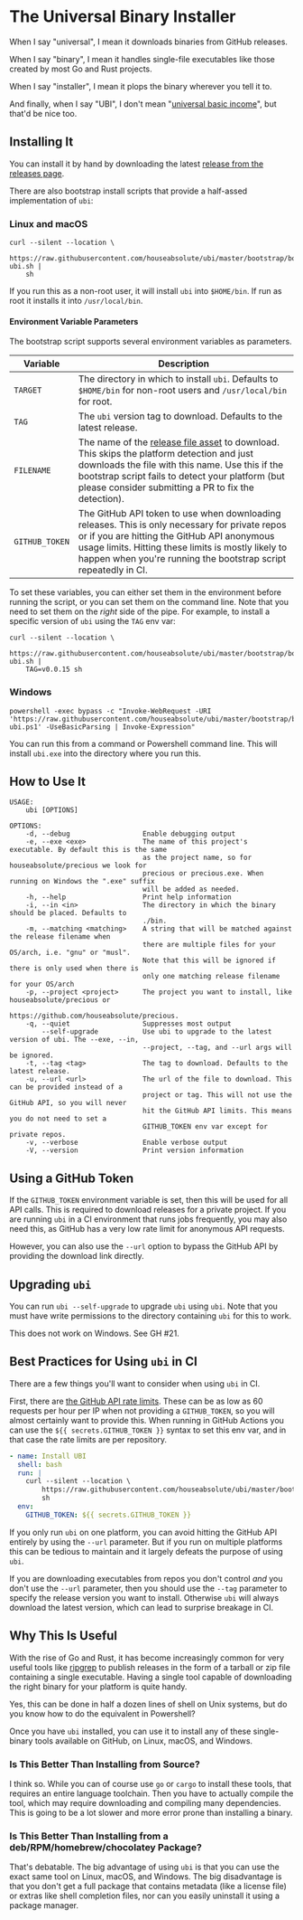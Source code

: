 # The Universal Binary Installer

When I say "universal", I mean it downloads binaries from GitHub releases.

When I say "binary", I mean it handles single-file executables like those created by most Go and
Rust projects.

When I say "installer", I mean it plops the binary wherever you tell it to.

And finally, when I say "UBI", I don't mean
"[universal basic income](https://en.wikipedia.org/wiki/Universal_basic_income)", but that'd be nice
too.

## Installing It

You can install it by hand by downloading the latest
[release from the releases page](https://github.com/houseabsolute/ubi/releases).

There are also bootstrap install scripts that provide a half-assed implementation of `ubi`:

### Linux and macOS

```
curl --silent --location \
    https://raw.githubusercontent.com/houseabsolute/ubi/master/bootstrap/bootstrap-ubi.sh |
    sh
```

If you run this as a non-root user, it will install `ubi` into `$HOME/bin`. If run as root it
installs it into `/usr/local/bin`.

#### Environment Variable Parameters

The bootstrap script supports several environment variables as parameters.

| Variable       | Description                                                                                                                                                                                                                                                                                               |
| -------------- | --------------------------------------------------------------------------------------------------------------------------------------------------------------------------------------------------------------------------------------------------------------------------------------------------------- |
| `TARGET`       | The directory in which to install `ubi`. Defaults to `$HOME/bin` for non-root users and `/usr/local/bin` for root.                                                                                                                                                                                        |
| `TAG`          | The `ubi` version tag to download. Defaults to the latest release.                                                                                                                                                                                                                                        |
| `FILENAME`     | The name of the [release file asset](https://github.com/houseabsolute/ubi/releases) to download. This skips the platform detection and just downloads the file with this name. Use this if the bootstrap script fails to detect your platform (but please consider submitting a PR to fix the detection). |
| `GITHUB_TOKEN` | The GitHub API token to use when downloading releases. This is only necessary for private repos or if you are hitting the GitHub API anonymous usage limits. Hitting these limits is mostly likely to happen when you're running the bootstrap script repeatedly in CI.                                   |

To set these variables, you can either set them in the environment before running the script, or you
can set them on the command line. Note that you need to set them on the _right_ side of the pipe.
For example, to install a specific version of `ubi` using the `TAG` env var:

```
curl --silent --location \
    https://raw.githubusercontent.com/houseabsolute/ubi/master/bootstrap/bootstrap-ubi.sh |
    TAG=v0.0.15 sh
```

### Windows

```
powershell -exec bypass -c "Invoke-WebRequest -URI 'https://raw.githubusercontent.com/houseabsolute/ubi/master/bootstrap/bootstrap-ubi.ps1' -UseBasicParsing | Invoke-Expression"
```

You can run this from a command or Powershell command line. This will install `ubi.exe` into the
directory where you run this.

## How to Use It

```
USAGE:
    ubi [OPTIONS]

OPTIONS:
    -d, --debug                  Enable debugging output
    -e, --exe <exe>              The name of this project's executable. By default this is the same
                                 as the project name, so for houseabsolute/precious we look for
                                 precious or precious.exe. When running on Windows the ".exe" suffix
                                 will be added as needed.
    -h, --help                   Print help information
    -i, --in <in>                The directory in which the binary should be placed. Defaults to
                                 ./bin.
    -m, --matching <matching>    A string that will be matched against the release filename when
                                 there are multiple files for your OS/arch, i.e. "gnu" or "musl".
                                 Note that this will be ignored if there is only used when there is
                                 only one matching release filename for your OS/arch
    -p, --project <project>      The project you want to install, like houseabsolute/precious or
                                 https://github.com/houseabsolute/precious.
    -q, --quiet                  Suppresses most output
        --self-upgrade           Use ubi to upgrade to the latest version of ubi. The --exe, --in,
                                 --project, --tag, and --url args will be ignored.
    -t, --tag <tag>              The tag to download. Defaults to the latest release.
    -u, --url <url>              The url of the file to download. This can be provided instead of a
                                 project or tag. This will not use the GitHub API, so you will never
                                 hit the GitHub API limits. This means you do not need to set a
                                 GITHUB_TOKEN env var except for private repos.
    -v, --verbose                Enable verbose output
    -V, --version                Print version information
```

## Using a GitHub Token

If the `GITHUB_TOKEN` environment variable is set, then this will be used for all API calls. This is
required to download releases for a private project. If you are running `ubi` in a CI environment
that runs jobs frequently, you may also need this, as GitHub has a very low rate limit for anonymous
API requests.

However, you can also use the `--url` option to bypass the GitHub API by providing the download link
directly.

## Upgrading `ubi`

You can run `ubi --self-upgrade` to upgrade `ubi` using `ubi`. Note that you must have write
permissions to the directory containing `ubi` for this to work.

This does not work on Windows. See GH #21.

## Best Practices for Using `ubi` in CI

There are a few things you'll want to consider when using `ubi` in CI.

First, there are
[the GitHub API rate limits](https://docs.github.com/en/rest/overview/resources-in-the-rest-api#rate-limiting).
These can be as low as 60 requests per hour per IP when not providing a `GITHUB_TOKEN`, so you will
almost certainly want to provide this. When running in GitHub Actions you can use the
`${{ secrets.GITHUB_TOKEN }}` syntax to set this env var, and in that case the rate limits are per
repository.

```yaml
- name: Install UBI
  shell: bash
  run: |
    curl --silent --location \
        https://raw.githubusercontent.com/houseabsolute/ubi/master/bootstrap/bootstrap-ubi.sh |
        sh
  env:
    GITHUB_TOKEN: ${{ secrets.GITHUB_TOKEN }}
```

If you only run `ubi` on one platform, you can avoid hitting the GitHub API entirely by using the
`--url` parameter. But if you run on multiple platforms this can be tedious to maintain and it
largely defeats the purpose of using `ubi`.

If you are downloading executables from repos you don't control _and_ you don't use the `--url`
parameter, then you should use the `--tag` parameter to specify the release version you want to
install. Otherwise `ubi` will always download the latest version, which can lead to surprise
breakage in CI.

## Why This Is Useful

With the rise of Go and Rust, it has become increasingly common for very useful tools like
[ripgrep](https://github.com/BurntSushi/ripgrep) to publish releases in the form of a tarball or zip
file containing a single executable. Having a single tool capable of downloading the right binary
for your platform is quite handy.

Yes, this can be done in half a dozen lines of shell on Unix systems, but do you know how to do the
equivalent in Powershell?

Once you have `ubi` installed, you can use it to install any of these single-binary tools available
on GitHub, on Linux, macOS, and Windows.

### Is This Better Than Installing from Source?

I think so. While you can of course use `go` or `cargo` to install these tools, that requires an
entire language toolchain. Then you have to actually compile the tool, which may require downloading
and compiling many dependencies. This is going to be a lot slower and more error prone than
installing a binary.

### Is This Better Than Installing from a deb/RPM/homebrew/chocolatey Package?

That's debatable. The big advantage of using `ubi` is that you can use the exact same tool on Linux,
macOS, and Windows. The big disadvantage is that you don't get a full package that contains metadata
(like a license file) or extras like shell completion files, nor can you easily uninstall it using a
package manager.
